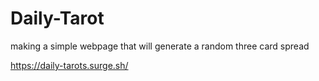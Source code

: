 # Daily-Tarot
making a simple webpage that will generate a random three card spread

https://daily-tarots.surge.sh/
